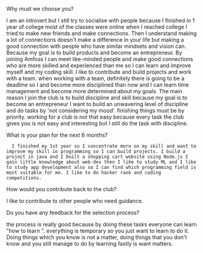 Why must we choose you?

I am an introvert but I still try to socialise with people because I finished in 1 year of college most of the classes were online when I reached college I tried to make new friends and make connections. Then I understand making a lot of connections doesn't make a difference in your life but making a good connection with people who have similar mindsets and vision can. Because my goal is to build products and become an entrepreneur. By joining Amfoss I can meet like-minded people and make good connections who are more skilled and experienced than me so I can learn and improve myself and my coding skill. I like to contribute and build projects and work with a team. when working with a team, definitely there is going to be a deadline so I and become more disciplined than now and I can learn time management and become more determined about my goals. The main reason I join the club is to build discipline and skill because my goal is to become an entrepreneur I want to build an unwavering level of discipline and do tasks by 'not considering my mood'. finishing things must be by priority. working for a club is not that easy because every task the club gives you is not easy and interesting but I still do the task with discipline.

  What is your plan for the next 6 months?
   
   
      I finished my 1st year so I concentrate more on my skill and want to improve my skill in programming so I can build projects. I build a project in java and I built a shopping cart website using Node.js I gain little knowledge about web-dev then I like to study ML and I like to study app development also so I can find which programming field is most suitable for me. I like to do hacker rank and coding competitions.

How would you contribute back to the club?

 I like to contribute to other people who need guidance.

Do you have any feedback for the selection process?

the process is really good because by doing these tasks everyone can learn "how to learn ". everything is temporary so you just want to learn to do it. Doing things which you know is not a matter, doing things that you don't know and you still manage to do by learning fastly is want matters. 

